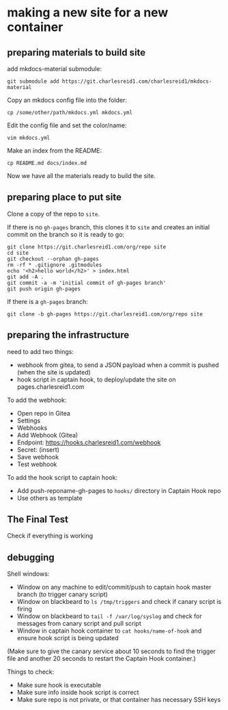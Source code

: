 # making a new site for a new container

## preparing materials to build site 

add mkdocs-material submodule:

```
git submodule add https://git.charlesreid1.com/charlesreid1/mkdocs-material
```

Copy an mkdocs config file into the folder:

```
cp /some/other/path/mkdocs.yml mkdocs.yml
```

Edit the config file and set the color/name:

```
vim mkdocs.yml
```

Make an index from the README:

```
cp README.md docs/index.md
```

Now we have all the materials ready to build the site.

## preparing place to put site

Clone a copy of the repo to `site`.

If there is no `gh-pages` branch, this clones it to `site` and creates an 
initial commit on the branch so it is ready to go:

```
git clone https://git.charlesreid1.com/org/repo site
cd site
git checkout --orphan gh-pages
rm -rf * .gitignore .gitmodules
echo '<h2>hello world</h2>' > index.html
git add -A .
git commit -a -m 'initial commit of gh-pages branch'
git push origin gh-pages
```

If there is a `gh-pages` branch:

```
git clone -b gh-pages https://git.charlesreid1.com/org/repo site
```

## preparing the infrastructure

need to add two things:

* webhook from gitea, to send a JSON payload when a commit is pushed (when the site is updated)
* hook script in captain hook, to deploy/update the site on pages.charlesreid1.com

To add the webhook:

* Open repo in Gitea
* Settings
* Webhooks
* Add Webhook (Gitea)
* Endpoint: https://hooks.charlesreid1.com/webhook
* Secret: (insert)
* Save webhook
* Test webhook

To add the hook script to captain hook:

* Add push-reponame-gh-pages to `hooks/` directory in Captain Hook repo
* Use others as template


## The Final Test

Check if everything is working

## debugging

Shell windows:

* Window on any machine to edit/commit/push to captain hook master branch (to trigger canary script)
* Window on blackbeard to `ls /tmp/triggers` and check if canary script is firing
* Window on blackbeard to `tail -f /var/log/syslog` and check for messages from canary script and pull script
* Window in captain hook container to `cat hooks/name-of-hook` and ensure hook script is being updated

(Make sure to give the canary service about 10 seconds to find the trigger file
and another 20 seconds to restart the Captain Hook container.)

Things to check:

* Make sure hook is executable
* Make sure info inside hook script is correct
* Make sure repo is not private, or that container has necessary SSH keys


